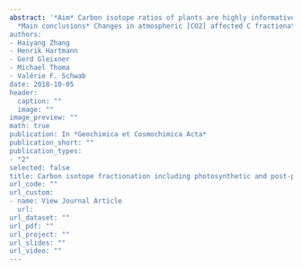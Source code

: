 ```yaml
---
abstract: '*Aim* Carbon isotope ratios of plants are highly informative for the reconstruction of ancient environments and for the interpretation of plant physiological processes to climate, but their responses to changing atmospheric CO2 concentration are currently debated. Moreover, plants in the geological past have experienced long-term low CO2 concentration (LC). However, the effects of LC on the plant C isotope ratios are still elusive. *Method* To investigate effects of atmospheric CO2 concentration ([CO2]) and drought on isotope ratios of plant metabolites we grew winter wheat (Triticum aestivum) in climate-controlled chambers under different [CO2] covering glacial, pre-industrial, and present concentrations (170, 280, and 400 ppm) and water regimes (well-watered and drought).  *Results* First, we quantified total C isotope discrimination between plant and atmosphere (Δ) using 13C on-line measurements of plant gas exchange and 13C values of plant metabolites, i.e., cellulose, n-alkane, and phospholipid fatty acids (PLFA). We found that LC yielded a higher Δ regardless of water regime, i.e. more 13C-depleted values were found under LC; the effect was stronger for n-C29 alkane (1.5‰/100 ppm) and C16:0 PLFA (1.1‰/100 ppm) than that for cellulose (0.6‰/100 ppm). We then calculated post-photosynthetic C isotope shift (ɛ) between specific metabolites and plant bulk isotope values. δ13Cn-C29 alkane and δ13CPLFA were 8.3‰ and 7.3‰ lighter than the δ13Cbulk under 400 ppm; these depletions became higher (9.8‰ and 8.2‰ lighter than the δ13Cbulk for n-C29 alkane and PLFA, respectively) under 170 ppm. In contrast, δ13Ccellulose was 1.2‰ heavier than the δ13Cbulk under 400 ppm while this enrichment became higher (1.6‰) under 170 ppm. 
  *Main conclusions* Changes in atmospheric [CO2] affected C fractionation not only via photosynthetic but also post-photosynthetic processes and thus must be taken into account when interpreting C isotopes for paleoclimate reconstruction and future global C cycle prediction.
authors:
- Haiyang Zhang
- Henrik Hartmann
- Gerd Gleixner
- Michael Thoma
- Valérie F. Schwab
date: 2018-10-05
header:
  caption: ""
  image: ""
image_preview: ""
math: true
publication: In *Geochimica et Cosmochimica Acta*
publication_short: ""
publication_types:
- "2"
selected: false
title: Carbon isotope fractionation including photosynthetic and post-photosynthetic processes in C3 plants: low [CO2] matters (accepted)
url_code: ""
url_custom:
- name: View Journal Article
  url: 
url_dataset: ""
url_pdf: ""
url_project: ""
url_slides: ""
url_video: ""
---
```


